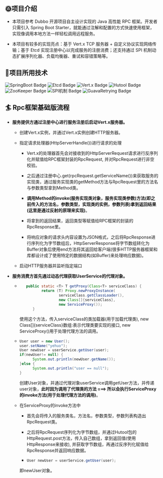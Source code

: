## 🌞项目介绍
- 本项目参考 Dubbo 开源项目自主设计实现的 Java 高性能 RPC 框架。开发者只需引入 Spring Boot Starter，就能通过注解和配置的方式快速使用框架，实现像调用本地方法一样轻松调用远程服务。

- 本项目有较多的实现亮点：基于 Vert.x TCP 服务器 + 自定义协议实现网络传输；基于 Etcd 实现注册中心以完成服务的注册消费；还支持通过 SPI 机制动态扩展序列化器、负载均衡器、重试和容错策略等。

## 👾项目所用技术
<div aligen="center"> 
  
  ![SpringBoot Badge](https://img.shields.io/badge/SpringBoot-FCC624?logo=SpringBoot&logoColor=000&style=flat)
  ![Etcd Badge](https://img.shields.io/badge/Etcd-0078D6?logo=Etcd&logoColor=fff&style=flat)
  ![Vert.x Badge](https://img.shields.io/badge/Vert.x-007ACC?logo=Vert.x&logoColor=fff&style=flat)
  ![Hutool Badge](https://img.shields.io/badge/Hutool-31A8FF?logo=Hutool&logoColor=fff&style=flat)
  ![ZooKeeper Badge](https://img.shields.io/badge/ZooKeeper-181717?logo=ZooKeeper&logoColor=fff&style=flat)
  ![SPI机制 Badge](https://img.shields.io/badge/SPI机制-5C2D91?logo=SPI机制&logoColor=fff&style=flat)
  ![GuavaRetrying Badge](https://img.shields.io/badge/GuavaRetrying-oriange?logo=GuavaRetrying&logoColor=fff&style=flat)
  
</div>


## 🏄	Rpc框架基础版流程

- **服务提供方通过注册中心进行服务注册后启动Vert.x服务器。**
  
    - 创建Vert.x实例，并通过Vert.x实例创建HTTP服务器。
    
    -  指定请求处理器(HttpServerHandle())进行请求的处理
    
        - Vert.x的处理器首先会对接收到的HttpServerRequest请求进行反序列化并赋值给RPC框架封装的RpcRequest, 并对RpcRequest进行非空校验。
      
        - 之后通过注册中心.get(rpcRequest.getServiceName())来获取服务的实现类，通过服务实现类的getMethod方法与RpcRequest里的方法名与参数类型拿到Method类。
      
        - **调用Method的invoke(服务实现类对象，服务实现类参数)方法(即之前传入的方法名，参数类型，实现类的实例，参数列表)拿到返回结果(这里是通过反射的原理来实现)**。
      
        - 将拿到的返回结果，返回类型等赋值给RPC框架的封装的RpcResponse里。
      
        - 将响应对象的请求头内容设置为JSON格式，之后将RpcResponse进行序列化为字节数组后，HttpServerResponse将字节数组转化为Buffer对象后使用end方法将其返回给客户端(很多HTTP服务器框架和库都设计成了使用特定的数据结构(如Buffer)来处理响应数据)。
      
    - 启动HTTP服务器并监听指定端口
    
- **服务消费方首先通过动态代理获取UserService的代理对象。**
  
    - ``` java
         public static <T> T getProxy(Class<T> serviceClass) {
                return (T) Proxy.newProxyInstance(
                        serviceClass.getClassLoader(),
                        new Class[]{serviceClass},
                        new ServiceProxy());
            }
         ```
    
      使用这个方法，传入serviceClass的类加载器(用于加载代理类), new Class[]{serviceClass}数组:表示代理类要实现的接口, new ServiceProxy()用于处理代理方法的调用。
    
  -  ``` java
     User user = new User();
     user.setName("yehuo");
     User newUser = userService.getUser(user);
     if(newUser!= null) {
           System.out.println(newUser.getName());
     }else {
           System.out.println("user == null");
     }
     ```
    
      创建User对象，并通过代理对象userService调用getUser方法，并传递user对象，**此时因为调用了代理类的方法 ===> 所以会执行ServiceProxy的invoke方法(用于处理代理方法的调用)**。
    
   - 在ServiceProxy的invoke方法中
    
        - 首先会将传入的服务类名，方法名，参数类型，参数列表构造出RpcRequest类。
      
        - 之后将RpcRequest序列化为字节数组，并通过Hutool包的HttpRequest.post方法，传入自己数组，拿到返回值(使用HttpResponse来接收), 并获取字节数组，再通过反序列化赋值给RpcResponse并返回响应数据。
      
        -
          ``` java
          User newUser = userService.getUser(user);
          ```
      
        即newUser对象。
